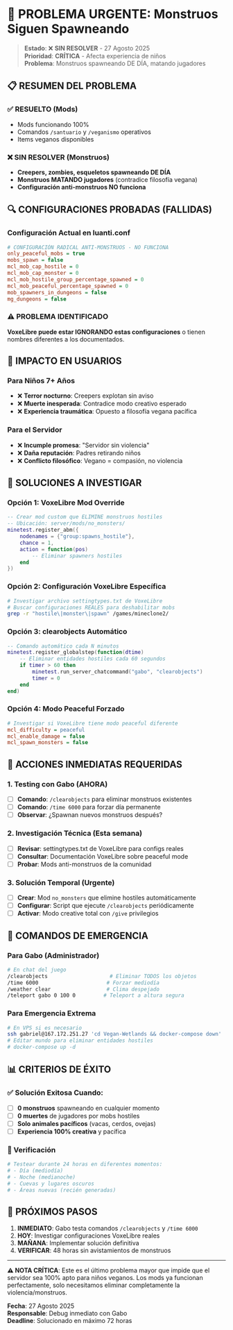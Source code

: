 # 🚨 PROBLEMA URGENTE: Monstruos Siguen Spawneando

> **Estado**: ❌ **SIN RESOLVER** - 27 Agosto 2025  
> **Prioridad**: **CRÍTICA** - Afecta experiencia de niños  
> **Problema**: Monstruos spawneando DE DÍA, matando jugadores

## 📋 RESUMEN DEL PROBLEMA

### ✅ RESUELTO (Mods)
- Mods funcionando 100%
- Comandos `/santuario` y `/veganismo` operativos
- Items veganos disponibles

### ❌ SIN RESOLVER (Monstruos)  
- **Creepers, zombies, esqueletos spawneando DE DÍA**
- **Monstruos MATANDO jugadores** (contradice filosofía vegana)
- **Configuración anti-monstruos NO funciona**

## 🔍 CONFIGURACIONES PROBADAS (FALLIDAS)

### Configuración Actual en luanti.conf
```ini
# CONFIGURACIÓN RADICAL ANTI-MONSTRUOS - NO FUNCIONA
only_peaceful_mobs = true
mobs_spawn = false
mcl_mob_cap_hostile = 0
mcl_mob_cap_monster = 0
mcl_mob_hostile_group_percentage_spawned = 0
mcl_mob_peaceful_percentage_spawned = 0
mob_spawners_in_dungeons = false
mg_dungeons = false
```

### ⚠️ PROBLEMA IDENTIFICADO
**VoxeLibre puede estar IGNORANDO estas configuraciones** o tienen nombres diferentes a los documentados.

## 🚨 IMPACTO EN USUARIOS

### Para Niños 7+ Años
- ❌ **Terror nocturno**: Creepers explotan sin aviso
- ❌ **Muerte inesperada**: Contradice modo creativo esperado  
- ❌ **Experiencia traumática**: Opuesto a filosofía vegana pacífica

### Para el Servidor
- ❌ **Incumple promesa**: "Servidor sin violencia"
- ❌ **Daña reputación**: Padres retirando niños
- ❌ **Conflicto filosófico**: Vegano = compasión, no violencia

## 🎯 SOLUCIONES A INVESTIGAR

### Opción 1: VoxeLibre Mod Override
```lua
-- Crear mod custom que ELIMINE monstruos hostiles
-- Ubicación: server/mods/no_monsters/
minetest.register_abm({
    nodenames = {"group:spawns_hostile"},  
    chance = 1,
    action = function(pos)
        -- Eliminar spawners hostiles
    end
})
```

### Opción 2: Configuración VoxeLibre Específica
```bash
# Investigar archivo settingtypes.txt de VoxeLibre
# Buscar configuraciones REALES para deshabilitar mobs
grep -r "hostile\|monster\|spawn" /games/mineclone2/
```

### Opción 3: clearobjects Automático
```lua
-- Comando automático cada N minutos
minetest.register_globalstep(function(dtime)
    -- Eliminar entidades hostiles cada 60 segundos
    if timer > 60 then
        minetest.run_server_chatcommand("gabo", "clearobjects")
        timer = 0
    end
end)
```

### Opción 4: Modo Peaceful Forzado
```ini
# Investigar si VoxeLibre tiene modo peaceful diferente
mcl_difficulty = peaceful
mcl_enable_damage = false
mcl_spawn_monsters = false
```

## 📝 ACCIONES INMEDIATAS REQUERIDAS

### 1. Testing con Gabo (AHORA)
- [ ] **Comando**: `/clearobjects` para eliminar monstruos existentes
- [ ] **Comando**: `/time 6000` para forzar día permanente  
- [ ] **Observar**: ¿Spawnan nuevos monstruos después?

### 2. Investigación Técnica (Esta semana)
- [ ] **Revisar**: settingtypes.txt de VoxeLibre para configs reales
- [ ] **Consultar**: Documentación VoxeLibre sobre peaceful mode
- [ ] **Probar**: Mods anti-monstruos de la comunidad

### 3. Solución Temporal (Urgente)
- [ ] **Crear**: Mod `no_monsters` que elimine hostiles automáticamente
- [ ] **Configurar**: Script que ejecute `/clearobjects` periódicamente
- [ ] **Activar**: Modo creative total con `/give` privilegios

## 🔧 COMANDOS DE EMERGENCIA

### Para Gabo (Administrador)
```bash
# En chat del juego
/clearobjects                    # Eliminar TODOS los objetos
/time 6000                      # Forzar mediodía
/weather clear                  # Clima despejado  
/teleport gabo 0 100 0         # Teleport a altura segura
```

### Para Emergencia Extrema
```bash
# En VPS si es necesario
ssh gabriel@167.172.251.27 'cd Vegan-Wetlands && docker-compose down'
# Editar mundo para eliminar entidades hostiles
# docker-compose up -d
```

## 📊 CRITERIOS DE ÉXITO

### ✅ Solución Exitosa Cuando:
- [ ] **0 monstruos** spawneando en cualquier momento
- [ ] **0 muertes** de jugadores por mobs hostiles  
- [ ] **Solo animales pacíficos** (vacas, cerdos, ovejas)
- [ ] **Experiencia 100% creativa** y pacífica

### 🎯 Verificación
```bash
# Testear durante 24 horas en diferentes momentos:
# - Día (mediodía)
# - Noche (medianoche)  
# - Cuevas y lugares oscuros
# - Áreas nuevas (recién generadas)
```

## 🚀 PRÓXIMOS PASOS

1. **INMEDIATO**: Gabo testa comandos `/clearobjects` y `/time 6000`
2. **HOY**: Investigar configuraciones VoxeLibre reales
3. **MAÑANA**: Implementar solución definitiva
4. **VERIFICAR**: 48 horas sin avistamientos de monstruos

---

**⚠️ NOTA CRÍTICA**: Este es el último problema mayor que impide que el servidor sea 100% apto para niños veganos. Los mods ya funcionan perfectamente, solo necesitamos eliminar completamente la violencia/monstruos.

**Fecha**: 27 Agosto 2025  
**Responsable**: Debug inmediato con Gabo  
**Deadline**: Solucionado en máximo 72 horas